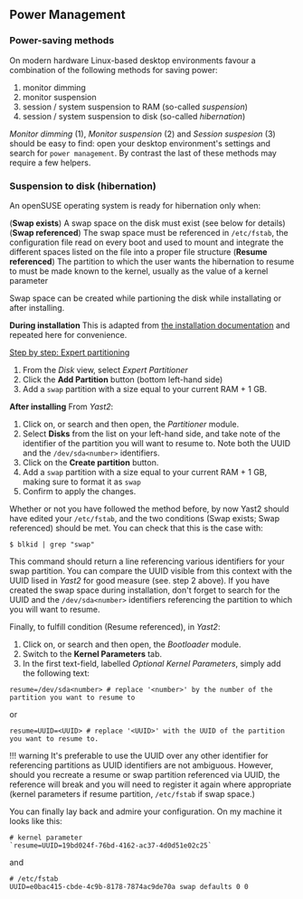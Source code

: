 ## Power Management

### Power-saving methods
On modern hardware Linux-based desktop environments favour a combination of the following methods for saving power:

1. monitor dimming
2. monitor suspension
3. session / system suspension to RAM (so-called _suspension_)
4. session / system suspension to disk (so-called _hibernation_)

_Monitor dimming_ (1), _Monitor suspension_ (2) and _Session suspesion_ (3) should be easy to find: open your desktop environment's settings and search for `power management`. By contrast the last of these methods may require a few helpers.

### Suspension to disk (hibernation)

An openSUSE operating system is ready for hibernation only when:

(__Swap exists__) A swap space on the disk must exist (see below for details)
(__Swap referenced__) The swap space must be referenced in `/etc/fstab`, the configuration file read on every boot and used to mount and integrate the different spaces listed on the file into a proper file structure
(__Resume referenced__) The partition to which the user wants the hibernation to resume to must be made known to the kernel, usually as the value of a kernel parameter

Swap space can be created while partioning the disk while installating or after installing.

__During installation__ 
This is adapted from [the installation documentation](/yast_installer#about-partition-schemes) and repeated here for convenience.

<u>Step by step: Expert partitioning</u>

1. From the _Disk_ view, select _Expert Partitioner_
2. Click the __Add Partition__ button (bottom left-hand side)
3. Add a `swap` partition with a size equal to your current RAM + 1 GB.

__After installing__
From _Yast2_:

1. Click on, or search and then open, the _Partitioner_ module.
2. Select __Disks__ from the list on your left-hand side, and take note of the identifier of the partition you will want to resume to. Note both the UUID and the `/dev/sda<number>` identifiers.
3. Click on the __Create partition__ button. 
3. Add a `swap` partition with a size equal to your current RAM + 1 GB, making sure to format it as `swap`
4. Confirm to apply the changes.

Whether or not you have followed the method before, by now Yast2 should have edited your `/etc/fstab`, and the two conditions (Swap exists; Swap referenced) should be met. You can check that this is the case with:

```
$ blkid | grep "swap"
```

This command should return a line referencing various identifiers for your swap partition. You can compare the UUID visible from this context with the UUID lised in _Yast2_ for good measure (see. step 2 above). If you have created the swap space during installation, don't forget to search for the UUID and the `/dev/sda<number>` identifiers referencing the partition to which you will want to resume.

Finally, to fulfill condition (Resume referenced), in _Yast2_:

1. Click on, or search and then open, the _Bootloader_ module.
2. Switch to the __Kernel Parameters__ tab.
3. In the first text-field, labelled _Optional Kernel Parameters_, simply add the following text:
```
resume=/dev/sda<number> # replace '<number>' by the number of the partition you want to resume to

```
or
```
resume=UUID=<UUID> # replace '<UUID>' with the UUID of the partition you want to resume to.
```

!!! warning
    It's preferable to use the UUID over any other identifier for referencing partitions as UUID identifiers are not ambiguous. However, should you recreate a resume or swap partition referenced via UUID, the reference will break and you will need to register it again where appropriate (kernel parameters if resume partition, `/etc/fstab` if swap space.) 

You can finally lay back and admire your configuration. On my machine it looks like this:

```
# kernel parameter
`resume=UUID=19bd024f-76bd-4162-ac37-4d0d51e02c25`
```
and 
```
# /etc/fstab
UUID=e0bac415-cbde-4c9b-8178-7874ac9de70a swap defaults 0 0
```
